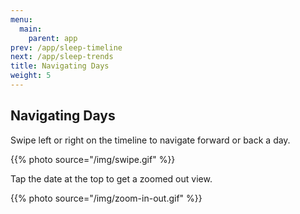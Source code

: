 ```yaml
---
menu:
  main:
    parent: app
prev: /app/sleep-timeline
next: /app/sleep-trends
title: Navigating Days
weight: 5
---
```


## Navigating Days


Swipe left or right on the timeline to navigate forward or back a day. 


{{% photo source="/img/swipe.gif" %}}

Tap the date at the top to get a zoomed out view.


{{% photo source="/img/zoom-in-out.gif" %}}